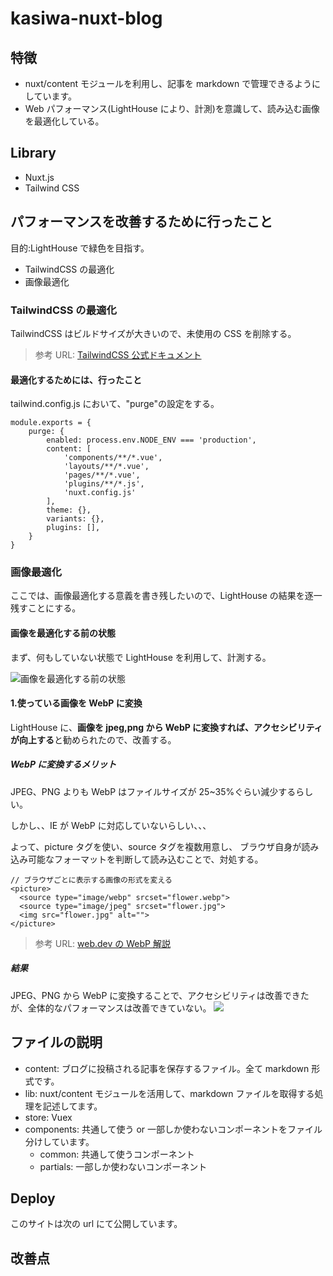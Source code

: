 # kasiwa-nuxt-blog

## 特徴

- nuxt/content モジュールを利用し、記事を markdown で管理できるようにしています。
- Web パフォーマンス(LightHouse により、計測)を意識して、読み込む画像を最適化している。

## Library

- Nuxt.js
- Tailwind CSS

## パフォーマンスを改善するために行ったこと

目的:LightHouse で緑色を目指す。

- TailwindCSS の最適化
- 画像最適化

### TailwindCSS の最適化

TailwindCSS はビルドサイズが大きいので、未使用の CSS を削除する。

> 参考 URL: [TailwindCSS 公式ドキュメント](https://tailwindcss.com/docs/optimizing-for-production)

#### 最適化するためには、行ったこと

tailwind.config.js において、"purge"の設定をする。

```
module.exports = {
    purge: {
        enabled: process.env.NODE_ENV === 'production',
        content: [
            'components/**/*.vue',
            'layouts/**/*.vue',
            'pages/**/*.vue',
            'plugins/**/*.js',
            'nuxt.config.js'
        ],
        theme: {},
        variants: {},
        plugins: [],
    }
}
```

### 画像最適化

ここでは、画像最適化する意義を書き残したいので、LightHouse の結果を逐一残すことにする。

#### 画像を最適化する前の状態

まず、何もしていない状態で LightHouse を利用して、計測する。

![画像を最適化する前の状態](https://res.cloudinary.com/kasiwa/result_1.png)

#### 1.使っている画像を WebP に変換

LightHouse に、**画像を jpeg,png から WebP に変換すれば、アクセシビリティが向上する**と勧められたので、改善する。

##### WebP に変換するメリット

JPEG、PNG よりも WebP はファイルサイズが 25~35%ぐらい減少するらしい。

しかし、、IE が WebP に対応していないらしい、、、

よって、picture タグを使い、source タグを複数用意し、
ブラウザ自身が読み込み可能なフォーマットを判断して読み込むことで、対処する。

```
// ブラウザごとに表示する画像の形式を変える
<picture>
  <source type="image/webp" srcset="flower.webp">
  <source type="image/jpeg" srcset="flower.jpg">
  <img src="flower.jpg" alt="">
</picture>
```

> 参考 URL: [web.dev の WebP 解説](https://web.dev/serve-images-webp)

##### 結果

JPEG、PNG から WebP に変換することで、アクセシビリティは改善できたが、全体的なパフォーマンスは改善できていない。
![](https://res.cloudinary.com/kasiwa/result_2.png)

## ファイルの説明

- content: ブログに投稿される記事を保存するファイル。全て markdown 形式です。
- lib: nuxt/content モジュールを活用して、markdown ファイルを取得する処理を記述してます。
- store: Vuex
- components: 共通して使う or 一部しか使わないコンポーネントをファイル分けしています。
  - common: 共通して使うコンポーネント
  - partials: 一部しか使わないコンポーネント

## Deploy

このサイトは次の url にて公開しています。

## 改善点
